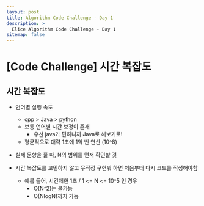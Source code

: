 ```yaml
---
layout: post
title: Algorithm Code Challenge - Day 1
description: >
  Elice Algorithm Code Challenge - Day 1
sitemap: false
---
```


# [Code Challenge] 시간 복잡도

## 시간 복잡도
- 언어별 실행 속도
    - cpp > Java > python
    - 보통 언어별 시간 보정이 존재
        - 우선 java가 편하니까 Java로 해보기로!
    - 평균적으로 대략 1초에 1억 번 연산 (10^8)
- 실제 문항을 풀 때, N의 범위를 먼저 확인할 것

- 시간 복잡도를 고민하지 않고 무작정 구현붜 하면 처음부터 다시 코드를 작성해야함
    - 예를 들어, 시간제한 1초 / 1 <= N <= 10^5 인 경우
        - O(N^2)는 불가능
        - O(NlogN)까지 가능